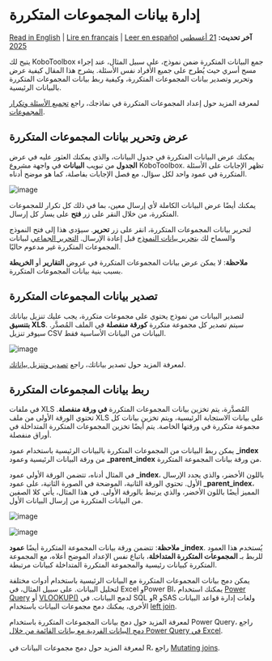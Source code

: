 # إدارة بيانات المجموعات المتكررة
<a href="../managing_repeat_groups.html">Read in English</a> | <a href="../fr/managing_repeat_groups.html">Lire en français</a> | <a href="../es/managing_repeat_groups.html">Leer en español</a>
**آخر تحديث:** <a href="https://github.com/kobotoolbox/docs/blob/cb137e68b19147fcd0331a6f7919f5563dcebeca/source/managing_repeat_groups.md" class="reference">21 أغسطس 2025</a>

يتيح لك KoboToolbox جمع البيانات المتكررة ضمن نموذج، على سبيل المثال، عند إجراء مسح أسري حيث يُطرح على جميع الأفراد نفس الأسئلة. يشرح هذا المقال كيفية عرض وتحرير وتصدير بيانات المجموعات المتكررة، وكيفية ربط بيانات المجموعات المتكررة بالبيانات الرئيسية.

<p class="note">
  لمعرفة المزيد حول إعداد المجموعات المتكررة في نماذجك، راجع <a href="https://support.kobotoolbox.org/group_repeat.html">تجميع الأسئلة وتكرار المجموعات</a>.
</p>

## عرض وتحرير بيانات المجموعات المتكررة
يمكنك عرض البيانات المتكررة في جدول البيانات، والذي يمكنك العثور عليه في عرض **الجدول** من تبويب **البيانات** في واجهة مشروع KoboToolbox. تظهر الإجابات على الأسئلة المتكررة في عمود واحد لكل سؤال، مع فصل الإجابات بفاصلة، كما هو موضح أدناه.

 ![image](/images/managing_repeat_groups/data_table.png) 

يمكنك أيضًا عرض البيانات الكاملة لأي إرسال معين، بما في ذلك كل تكرار للمجموعات المتكررة، من خلال النقر على زر <i class="k-icon-view"></i>**فتح** على يسار كل إرسال.

لتحرير بيانات المجموعات المتكررة، انقر على زر <i class="k-icon-edit"></i>**تحرير**. سيؤدي هذا إلى فتح النموذج والسماح لك [بتحرير بيانات النموذج](https://support.kobotoolbox.org/howto_edit_single_submissions.html) قبل إعادة الإرسال. [التحرير الجماعي](https://support.kobotoolbox.org/howto_edit_multiple_submissions.html) لبيانات المجموعات المتكررة غير مدعوم حاليًا.

<p class="note">
  <b>ملاحظة</b>: لا يمكن عرض بيانات المجموعات المتكررة في عروض <b>التقارير</b> أو <b>الخريطة</b> بسبب بنية بيانات المجموعات المتكررة.
</p>

## تصدير بيانات المجموعات المتكررة
لتصدير البيانات من نموذج يحتوي على مجموعات متكررة، يجب عليك تنزيل بياناتك **بتنسيق XLS**. سيتم تصدير كل مجموعة متكررة **كورقة منفصلة** في الملف المُصدَّر. سيوفر تنزيل CSV البيانات من البيانات الأساسية فقط.

![image](/images/managing_repeat_groups/download.png)

<p class="note"> 
    لمعرفة المزيد حول تصدير بياناتك، راجع <a href="https://support.kobotoolbox.org/export_download.html">تصدير وتنزيل بياناتك</a>.
</p>

## ربط بيانات المجموعات المتكررة
في ملفات XLS المُصدَّرة، يتم تخزين بيانات المجموعات المتكررة **في ورقة منفصلة**. تحتوي الورقة الأولى من ملف XLS على بيانات الاستجابة الرئيسية، ويتم تخزين بيانات كل مجموعة متكررة في ورقتها الخاصة. يتم أيضًا تخزين المجموعات المتكررة المتداخلة في أوراق منفصلة.

يمكن ربط البيانات من المجموعات المتكررة بالبيانات الرئيسية باستخدام عمود **_index** من ورقة البيانات الرئيسية وعمود **_parent_index** من ورقة بيانات المجموعة المتكررة.

في المثال أدناه، تتضمن الورقة الأولى عمود **_index**، باللون الأخضر، والذي يحدد الإرسال الأول. تحتوي الورقة الثانية، الموضحة في الصورة الثانية، على عمود **_parent_index**، المميز أيضًا باللون الأخضر، والذي يرتبط بالورقة الأولى. في هذا المثال، يأتي كلا الصفين من البيانات المتكررة من إرسال البيانات الأول.

![image](/images/managing_repeat_groups/main_data.png)

![image](/images/managing_repeat_groups/repeat_group_data.png)

<p class="note">
  <b>ملاحظة</b>: تتضمن ورقة بيانات المجموعة المتكررة أيضًا <b>عمود _index</b>. يُستخدم هذا العمود للربط بـ <b>المجموعات المتكررة المتداخلة</b>، باتباع نفس الإعداد الموضح أعلاه، مع المجموعة المتكررة كبيانات رئيسية والمجموعة المتكررة المتداخلة كبيانات مرتبطة.
</p>

يمكن دمج بيانات المجموعات المتكررة مع البيانات الرئيسية باستخدام أدوات مختلفة لتحليل البيانات. على سبيل المثال، في Excel وPower BI، يمكنك استخدام [Power Query](https://learn.microsoft.com/en-us/power-query/power-query-what-is-power-query) أو [VLOOKUP()](https://support.microsoft.com/en-us/office/vlookup-function-0bbc8083-26fe-4963-8ab8-93a18ad188a1) لدمج البيانات. في SQL وR وSAS ولغات إدارة قواعد البيانات الأخرى، يمكنك دمج مجموعات البيانات باستخدام [left join](https://learn.microsoft.com/en-us/sql/relational-databases/performance/joins?view=sql-server-ver17).

<p class="note">
  لمعرفة المزيد حول دمج بيانات المجموعات المتكررة باستخدام Power Query، راجع <a href="https://support.kobotoolbox.org/merging_dataset_excel_power_query.html?highlight=power+query">دمج البيانات الفردية مع بيانات القائمة من خلال Power Query في Excel</a>.<br><br>لمعرفة المزيد حول دمج مجموعات البيانات في R، راجع <a href="https://dplyr.tidyverse.org/reference/mutate-joins.html">Mutating joins</a>.
</p>